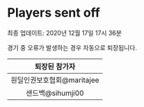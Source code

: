 # Players sent off
최종 업데이트: 2020년 12월 17일 17시 36분


경기 중 오류가 발생하는 경우 자동으로 퇴장됩니다.


| 퇴장된 참가자 |
|:---:|
| 원딜인권보호협회@maritajee |
| 샌드백@sihumji00 |